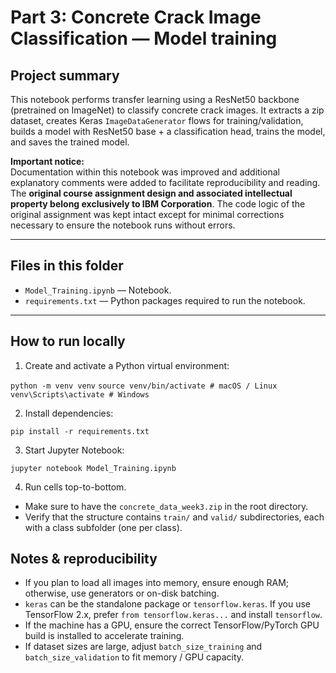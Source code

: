# Part 3: Concrete Crack Image Classification — Model training

## Project summary 
This notebook performs transfer learning using a ResNet50 backbone (pretrained on ImageNet) to classify concrete crack images. It extracts a zip dataset, creates Keras `ImageDataGenerator` flows for training/validation, builds a model with ResNet50 base + a classification head, trains the model, and saves the trained model.

**Important notice:**  
Documentation within this notebook was improved and additional explanatory comments were added to facilitate reproducibility and reading. The **original course assignment design and associated intellectual property belong exclusively to IBM Corporation**. The code logic of the original assignment was kept intact except for minimal corrections necessary to ensure the notebook runs without errors.

---

## Files in this folder
- `Model_Training.ipynb` — Notebook.  
- `requirements.txt` — Python packages required to run the notebook.

---

## How to run locally

1. Create and activate a Python virtual environment:

`python -m venv venv`
`source venv/bin/activate # macOS / Linux`
`venv\Scripts\activate # Windows`

2. Install dependencies:

`pip install -r requirements.txt`

3. Start Jupyter Notebook:

`jupyter notebook Model_Training.ipynb`

4. Run cells top-to-bottom.

* Make sure to have the `concrete_data_week3.zip` in the root directory.
* Verify that the structure contains `train/` and `valid/` subdirectories, each with a class subfolder (one per class).

## Notes & reproducibility

- If you plan to load all images into memory, ensure enough RAM; otherwise, use generators or on-disk batching.
- `keras` can be the standalone package or `tensorflow.keras`. If you use TensorFlow 2.x, prefer `from tensorflow.keras...` and install `tensorflow`.  
- If the machine has a GPU, ensure the correct TensorFlow/PyTorch GPU build is installed to accelerate training.  
- If dataset sizes are large, adjust `batch_size_training` and `batch_size_validation` to fit memory / GPU capacity.
